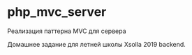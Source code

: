 # php_mvc_server

Реализация паттерна MVC для сервера

Домашнее задание для летней школы Xsolla 2019 backend.
